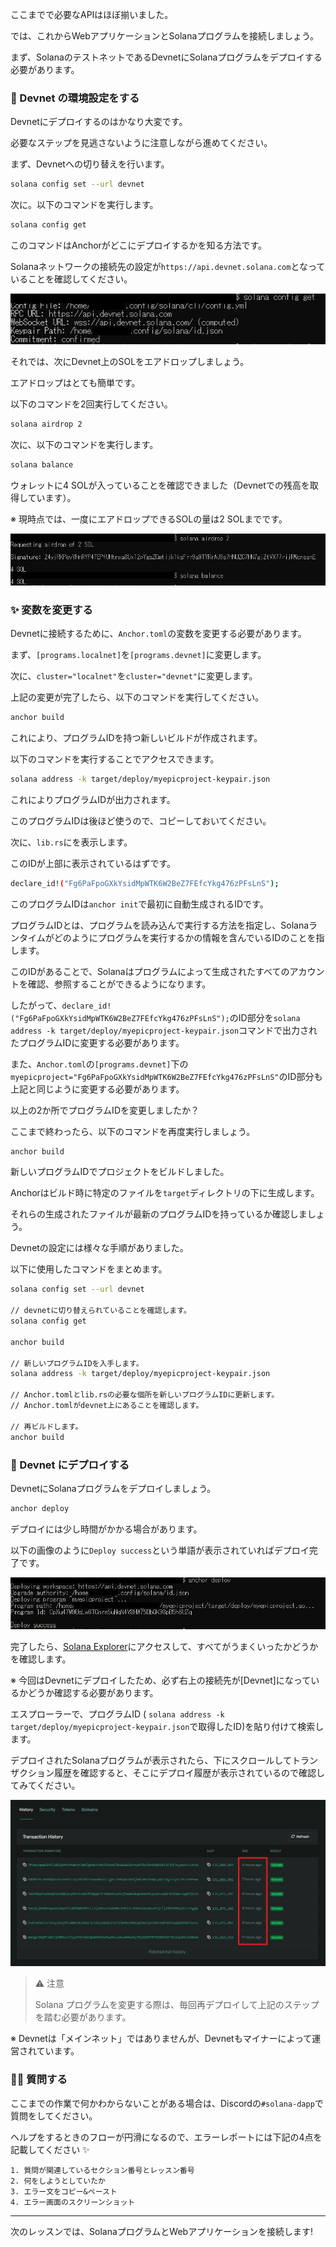 ここまでで必要なAPIはほぼ揃いました。

では、これからWebアプリケーションとSolanaプログラムを接続しましょう。

まず、SolanaのテストネットであるDevnetにSolanaプログラムをデプロイする必要があります。


### 🌳 Devnet の環境設定をする

Devnetにデプロイするのはかなり大変です。

必要なステップを見逃さないように注意しながら進めてください。

まず、Devnetへの切り替えを行います。

```bash
solana config set --url devnet
```

次に。以下のコマンドを実行します。

```bash
solana config get
```

このコマンドはAnchorがどこにデプロイするかを知る方法です。

Solanaネットワークの接続先の設定が`https://api.devnet.solana.com`となっていることを確認してください。

![solana config](/public/images/Solana-dApp/section-3/3_1_1.jpg)

それでは、次にDevnet上のSOLをエアドロップしましょう。

エアドロップはとても簡単です。

以下のコマンドを2回実行してください。

```bash
solana airdrop 2
```

次に、以下のコマンドを実行します。

```bash
solana balance
```

ウォレットに4 SOLが入っていることを確認できました（Devnetでの残高を取得しています）。

※ 現時点では、一度にエアドロップできるSOLの量は2 SOLまでです。

![airdrop](/public/images/Solana-dApp/section-3/3_1_2.jpg)


### ✨ 変数を変更する

Devnetに接続するために、`Anchor.toml`の変数を変更する必要があります。

まず、`[programs.localnet]`を`[programs.devnet]`に変更します。

次に、`cluster="localnet"`を`cluster="devnet"`に変更します。

上記の変更が完了したら、以下のコマンドを実行してください。

```bash
anchor build
```

これにより、プログラムIDを持つ新しいビルドが作成されます。

以下のコマンドを実行することでアクセスできます。

```bash
solana address -k target/deploy/myepicproject-keypair.json
```

これによりプログラムIDが出力されます。

このプログラムIDは後ほど使うので、コピーしておいてください。

次に、`lib.rs`にを表示します。

このIDが上部に表示されているはずです。

```bash
declare_id!("Fg6PaFpoGXkYsidMpWTK6W2BeZ7FEfcYkg476zPFsLnS");
```

このプログラムIDは`anchor init`で最初に自動生成されるIDです。

プログラムIDとは、プログラムを読み込んで実行する方法を指定し、Solanaランタイムがどのようにプログラムを実行するかの情報を含んでいるIDのことを指します。

このIDがあることで、Solanaはプログラムによって生成されたすべてのアカウントを確認、参照することができるようになります。

したがって、`declare_id!("Fg6PaFpoGXkYsidMpWTK6W2BeZ7FEfcYkg476zPFsLnS");`のID部分を`solana address -k target/deploy/myepicproject-keypair.json`コマンドで出力されたプログラムIDに変更する必要があります。

また、`Anchor.toml`の`[programs.devnet]`下の`myepicproject="Fg6PaFpoGXkYsidMpWTK6W2BeZ7FEfcYkg476zPFsLnS"`のID部分も上記と同じように変更する必要があります。

以上の2か所でプログラムIDを変更しましたか？

ここまで終わったら、以下のコマンドを再度実行しましょう。

```bash
anchor build
```

新しいプログラムIDでプロジェクトをビルドしました。

Anchorはビルド時に特定のファイルを`target`ディレクトリの下に生成します。

それらの生成されたファイルが最新のプログラムIDを持っているか確認しましょう。

Devnetの設定には様々な手順がありました。

以下に使用したコマンドをまとめます。

```bash
solana config set --url devnet

// devnetに切り替えられていることを確認します。
solana config get

anchor build

// 新しいプログラムIDを入手します。
solana address -k target/deploy/myepicproject-keypair.json

// Anchor.tomlとlib.rsの必要な個所を新しいプログラムIDに更新します。
// Anchor.tomlがdevnet上にあることを確認します。

// 再ビルドします。
anchor build
```

### 🚀 Devnet にデプロイする

DevnetにSolanaプログラムをデプロイしましょう。

```bash
anchor deploy
```

デプロイには少し時間がかかる場合があります。

以下の画像のように`Deploy success`という単語が表示されていればデプロイ完了です。

![Deploy success](/public/images/Solana-dApp/section-3/3_1_3.jpg)


完了したら、[Solana Explorer](https://explorer.solana.com/?cluster=devnet)にアクセスして、すべてがうまくいったかどうかを確認します。

※ 今回はDevnetにデプロイしたため、必ず右上の接続先が[Devnet]になっているかどうか確認する必要があります。

エスプローラーで、プログラムID ( `solana address -k target/deploy/myepicproject-keypair.json`で取得したID)を貼り付けて検索します。

デプロイされたSolanaプログラムが表示されたら、下にスクロールしてトランザクション履歴を確認すると、そこにデプロイ履歴が表示されているので確認してみてください。

![solana explorer](/public/images/Solana-dApp/section-3/3_1_4.jpg)

> ⚠️ 注意
>
> Solana プログラムを変更する際は、毎回再デプロイして上記のステップを踏む必要があります。

※ Devnetは「メインネット」ではありませんが、Devnetもマイナーによって運営されています。


### 🙋‍♂️ 質問する

ここまでの作業で何かわからないことがある場合は、Discordの`#solana-dapp`で質問をしてください。

ヘルプをするときのフローが円滑になるので、エラーレポートには下記の4点を記載してください ✨

```
1. 質問が関連しているセクション番号とレッスン番号
2. 何をしようとしていたか
3. エラー文をコピー&ペースト
4. エラー画面のスクリーンショット
```

---

次のレッスンでは、SolanaプログラムとWebアプリケーションを接続します!
